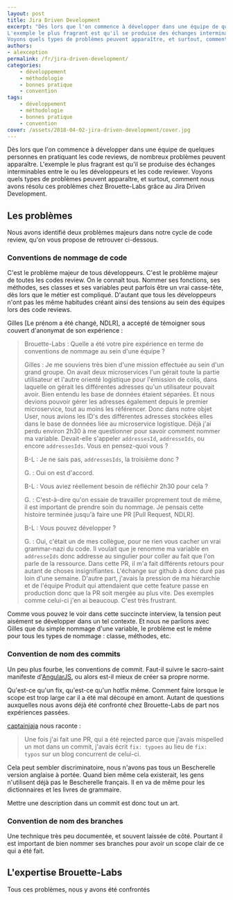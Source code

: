 ```yaml
---
layout: post
title: Jira Driven Development
excerpt: "Dès lors que l'on commence à développer dans une équipe de quelques personnes en pratiquant les code reviews, de nombreux problèmes peuvent apparaître.
L'exemple le plus fragrant est qu'il se produise des échanges interminables entre le ou les développeurs et les code reviewer.
Voyons quels types de problèmes peuvent apparaître, et surtout, comment nous avons résolu ces problèmes chez Brouette-Labs grâce au Jira Driven Development."
authors:
- alexception
permalink: /fr/jira-driven-development/
categories:
    - développement
    - méthodologie
    - bonnes pratique
    - convention
tags:
    - développement
    - méthodologie
    - bonnes pratique
    - convention
cover: /assets/2018-04-02-jira-driven-development/cover.jpg
---
```


Dès lors que l'on commence à développer dans une équipe de quelques personnes en pratiquant les code reviews, de nombreux problèmes peuvent apparaître.
L'exemple le plus fragrant est qu'il se produise des échanges interminables entre le ou les développeurs et les code reviewer.
Voyons quels types de problèmes peuvent apparaître, et surtout, comment nous avons résolu ces problèmes chez Brouette-Labs grâce au Jira Driven Development.

## Les problèmes

Nous avons identifié deux problèmes majeurs dans notre cycle de code review, qu'on vous propose de retrouver ci-dessous.

### Conventions de nommage de code

C'est le problème majeur de tous développeurs. C'est le problème majeur de toutes les codes review. On le connaît tous.
Nommer ses fonctions, ses méthodes, ses classes et ses variables peut parfois être un vrai casse-tête, dès lors que le métier est compliqué.
D'autant que tous les développeurs n'ont pas les même habitudes créant ainsi des tensions au sein des équipes lors des code reviews.

Gilles [Le prénom a été changé, NDLR], a accepté de témoigner sous couvert d'anonymat de son expérience :

> Brouette-Labs : Quelle a été votre pire expérience en terme de conventions de nommage au sein d'une équipe ?
>
> Gilles : Je me souviens très bien d'une mission effectuée au sein d'un grand groupe. On avait deux microservices l'un gérait toute la partie utilisateur et l'autre orienté logistique pour l'émission de colis, dans laquelle on gérait les différentes adresses qu'un utilisateur pouvait avoir. Bien entendu les base de données étaient séparées. Et nous devions pouvoir gérer les adresses également depuis le premier microservice, tout au moins les référencer. Donc dans notre objet User, nous avions les ID's des différentes adresses stockées elles dans le base de données liée au microservice logistique. Déjà j'ai perdu environ 2h30 à me questionner pour savoir comment nommer ma variable. Devait-elle s'appeler `addressesId`, `addresseIds`, ou encore `addressesIds`. Vous en pensez-quoi vous ?
>
> B-L : Je ne sais pas, `addressesIds`, la troisième donc ?
>
> G. : Oui on est d'accord.
>
> B-L : Vous aviez réellement besoin de réfléchir 2h30 pour cela ?
>
> G. : C'est-à-dire qu'on essaie de travailler proprement tout de même, il est important de prendre soin du nommage. Je pensais cette histoire terminée jusqu'à faire une PR [Pull Request, NDLR].
>
> B-L : Vous pouvez développer ?
>
> G. : Oui, c'était un de mes collègue, pour ne rien vous cacher un vrai grammar-nazi du code. Il voulait que je renomme ma variable en `addresseIds` donc addresse au singulier pour coller au fait que l'on parle de la ressource. Dans cette PR, il m'a fait différents retours pour autant de choses insignifiantes. L'échange sur github à donc duré pas loin d'une semaine. D'autre part, j'avais la pression de ma hiérarchie et de l'équipe Produit qui attendaient que cette feature passe en production donc que la PR soit mergée au plus vite. Des exemples comme celui-ci j'en ai beaucoup. C'est très frustrant.

Comme vous pouvez le voir dans cette succincte interview, la tension peut aisément se développer dans un tel contexte. Et nous ne parlions avec Gilles que du simple nommage d'une variable, le problème est le même pour tous les types de nommage : classe, méthodes, etc.

### Convention de nom des commits

Un peu plus fourbe, les conventions de commit. Faut-il suivre le sacro-saint manifeste d'[AngularJS](https://gist.github.com/stephenparish/9941e89d80e2bc58a153), ou alors est-il mieux de créer sa propre norme.

Qu'est-ce qu'un fix, qu'est-ce qu'un hotfix même. Comment faire lorsque le scope est trop large car il a été mal découpé en amont. Autant de questions auxquelles nous avons déjà été confronté chez Brouette-Labs de part nos expériences passées.

[captainjaja]({{site.baseurl}}/authors/captainjaja/) nous raconte :
> Une fois j'ai fait une PR, qui a été rejected parce que j'avais mispelled un mot dans un commit, j'avais écrit `fix: typoes` au lieu de `fix: typos` sur un blog concurrent de celui-ci.

Cela peut sembler discriminatoire, nous n'avons pas tous un Bescherelle version anglaise à portée. Quand bien même cela existerait, les gens n'utilisent déjà pas le Bescherelle français. Il en va de même pour les dictionnaires et les livres de grammaire.

Mettre une description dans un commit est donc tout un art.

### Convention de nom des branches

Une technique très peu documentée, et souvent laissée de côté. Pourtant il est important de bien nommer ses branches
pour avoir un scope clair de ce qui a été fait.



## L'expertise Brouette-Labs

Tous ces problèmes, nous y avons été confrontés
